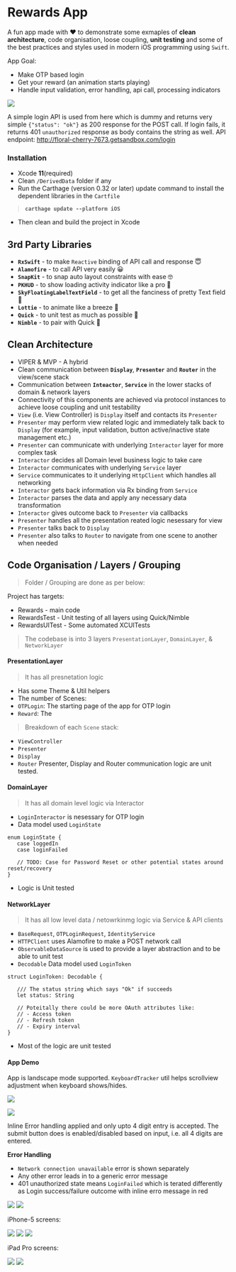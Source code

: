 # Rewards App
A fun app made with ❤️ to demonstrate some exmaples of **clean architecture**, code organisation, loose coupling, **unit testing** and some of the best practices and styles used in modern iOS programming using `Swift`.

App Goal:
 - Make OTP based login
 - Get your reward (an animation starts playing)
 - Handle input validation, error handling, api call, processing indicators

![](/Screenshots/normal-flow.gif "")

A simple login API is used from here which is dummy and returns very simple `{"status": "ok"}` as 200 response for the POST call. If login fails, it returns 401 `unauthorized` response as body contains the string as well. 
API endpoint: http://floral-cherry-7673.getsandbox.com/login


### Installation
- Xcode **11**(required)
- Clean `/DerivedData` folder if any
- Run the Carthage (version 0.32 or later) update command to install the dependent libraries in the `Cartfile`
 > **`carthage update --platform iOS`** 
- Then clean and build the project in Xcode

## 3rd Party Libraries
 - **`RxSwift`** - to make `Reactive` binding of API call and response 😇
 - **`Alamofire`** - to call API very easily 😀
 - **`SnapKit`** - to snap auto layout constraints with ease 🤓
 - **`PKHUD`** - to show loading activity indicator like a pro 🙈
 - **`SkyFloatingLabelTextField`** - to get all the fanciness of pretty Text field 🧙
 - **`Lottie`** - to animate like a breeze 🧜
 - **`Quick`** - to unit test as much as possible 🤫
 - **`Nimble`** - to pair with Quick 👬

## Clean Architecture
 - VIPER & MVP - A hybrid
 - Clean communication between **`Display`**, **`Presenter`** and **`Router`** in the view/scene stack
 - Communication between  **`Inteactor`**, **`Service`** in the lower stacks of domain & network layers
 - Connectivity of this components are achieved via protocol instances to achieve loose coupling and unit testability
 - `View` (i.e. View Controller) is `Display` itself and contacts its `Presenter`
 - `Presenter` may perform view related logic and immediately talk back to `Display` (for example, input validation, button active/inactive state management etc.)
 - `Presenter` can communicate with underlying `Interactor` layer for more complex task
 - `Interactor` decides all Domain level business logic to take care
 - `Interactor` communicates with underlying `Service` layer
 - `Service` communicates to it underlying `HttpClient` which handles all networking
 - `Interactor` gets back information via Rx binding from `Service`
 - `Interactor` parses the data and apply any necessary data transformation
 - `Interactor` gives outcome back to `Presenter` via callbacks
 - `Presenter` handles all the presentation reated logic nesessary for view
 - `Presenter` talks back to `Display`
 - `Presenter` also talks to `Router` to navigate from one scene to another when needed
 
 ## Code Organisation / Layers / Grouping
 
 > Folder / Grouping are done as per below:
 
 Project has targets:
  - Rewards - main code
  - RewardsTest - Unit testing of all layers using Quick/Nimble
  - RewardsUITest - Some automated XCUITests
 
 > The codebase is into 3 layers `PresentationLayer`, `DomainLayer`, & `NetworkLayer`
 
 #### PresentationLayer
 > It has all presnetation logic
 - Has some Theme & Util helpers
 - The number of Scenes:
 - `OTPLogin`: The starting page of the app for OTP login
 - `Reward`: The 
 > Breakdown of each `Scene` stack:
  - `ViewController`
  - `Presenter`
  - `Display`
  - `Router`
  Presenter, Display and Router communication logic are unit tested.
  
 #### DomainLayer
 > It has all domain level logic via Interactor
 - `LoginInteractor` is nesessary for OTP login 
 - Data model used `LoginState`
 ```
 enum LoginState {
    case loggedIn
    case loginFailed
    
    // TODO: Case for Password Reset or other potential states around  reset/recovery
}
```
 - Logic is Unit tested
 
  #### NetworkLayer
 > It has all low level data / netowrkinmg logic via Service & API clients
 - `BaseRequest`, `OTPLoginRequest`, `IdentityService`
 - `HTTPClient` uses Alamofire to make a POST network call
 - `ObservableDataSource` is used to provide a layer abstraction and to be able to unit test
 -  `Decodable` Data model used `LoginToken`
 ```
 struct LoginToken: Decodable {
    
    /// The status string which says "Ok" if succeeds
    let status: String
    
    // Poteitally there could be more OAuth attributes like:
    // - Access token
    // - Refresh token
    // - Expiry interval
}
```
 - Most of the logic are unit tested
 
 
 #### App Demo
 
 App is landscape mode supported. `KeyboardTracker` util helps scrollview adjustment when keyboard shows/hides.
 
 ![](/Screenshots/landscape-mode.gif "")
 
 ![](/Screenshots/normal-flow.gif "")
 
Inline Error handling applied and only upto 4 digit entry is accepted. The submit button does is enabled/disabled based on input, i.e. all 4 digits are entered. 

**Error Handling**
 - `Network connection unavailable` error is shown separately
 - Any other error leads in to a generic error message
 - 401 unauthorized state means `LoginFailed` which is terated differently as Login success/failure outcome with inline erro message in red
 
  ![](/Screenshots/network-error.gif "")
  ![](/Screenshots/unknown-error.gif "")
  
  iPhone-5 screens:
  
  ![](/Screenshots/iphone5-1.png "")
  ![](/Screenshots/iphone5-2.png "")
  ![](/Screenshots/iphone5-3.png "")
  
  iPad Pro screens:
  
  ![](/Screenshots/ipad-1.png "")
  ![](/Screenshots/ipad-2.png "")
  
 
 
